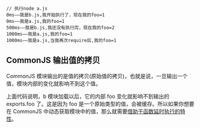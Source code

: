 ```
// 执行node a.js
0ms——我是b.js,我开始执行了，现在我的foo=1
0ms——我是a.js,我的foo=1
500ms——我是b.js,我还没有执行完，现在我的foo=2
1000ms——我是a.js,我的foo=1
1000ms——我是a.js,当我再次require后,我的foo=1
```

## CommonJS 输出值的拷贝

CommonJS 模块输出的是值的拷贝(原始值的拷贝)，也就是说，一旦输出一个值，模块内部的变化就影响不到这个值。

上面代码说明，b 模块加载以后，它的内部 foo 变化就影响不到输出的 exports.foo 了。这是因为 foo 是一个原始类型的值，会被缓存。所以如果你想要在 CommonJS 中动态获取模块中的值，那么就需要[借助于函数延时执行的特性](../funcCopy)。
